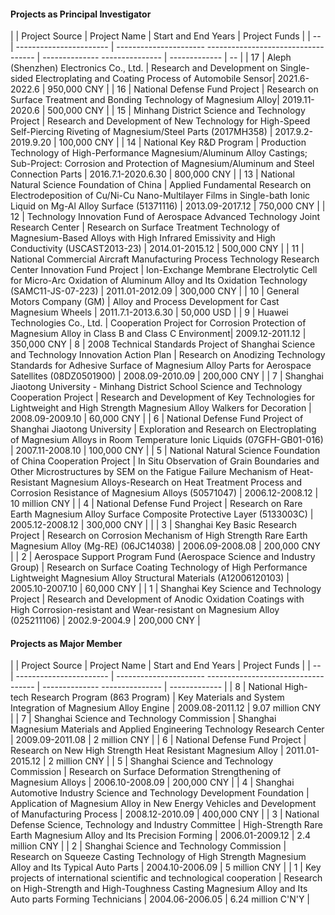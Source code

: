####  Projects as Principal Investigator

|    | Project Source | Project Name | Start and End Years | Project Funds |
| -- | ----------------------- | ---------------------- ----------------------------------- | -------------- --------------- | ------------- | -- |
| 17 | Aleph (Shenzhen) Electronics Co., Ltd. | Research and Development on Single-sided Electroplating and Coating Process of Automobile Sensor| 2021.6- 2022.6 | 950,000 CNY | 
| 16 | National Defense Fund Project | Research on Surface Treatment and Bonding Technology of Magnesium Alloy| 2019.11-2020.6 | 500,000 CNY | 
| 15 | Minhang District Science and Technology Project | Research and Development of New Technology for High-Speed Self-Piercing Riveting of Magnesium/Steel Parts (2017MH358) | 2017.9.2-2019.9.20 | 100,000 CNY |
| 14 | National Key R&D Program | Production Technology of High-Performance Magnesium/Aluminum Alloy Castings; Sub-Project: Corrosion and Protection of Magnesium/Aluminum and Steel Connection Parts | 2016.7.1-2020.6.30 | 800,000 CNY |
| 13 | National Natural Science Foundation of China | Applied Fundamental Research on Electrodeposition of Cu/Ni-Cu Nano-Multilayer Films in Single-bath Ionic Liquid on Mg-Al Alloy Surface (51371116) | 2013.09-2017.12 | 750,000 CNY |
| 12 | Technology Innovation Fund of Aerospace Advanced Technology Joint Research Center | Research on Surface Treatment Technology of Magnesium-Based Alloys with High Infrared Emissivity and High Conductivity (USCAST2013-23) | 2014.01-2015.12 | 500,000 CNY |
| 11 | National Commercial Aircraft Manufacturing Process Technology Research Center Innovation Fund Project | Ion-Exchange Membrane Electrolytic Cell for Micro-Arc Oxidation of Aluminum Alloy and Its Oxidation Technology (SAMC11-JS-07-223) | 2011.01-2012.09 | 300,000 CNY |
| 10 | General Motors Company (GM) | Alloy and Process Development for Cast Magnesium Wheels | 2011.7.1-2013.6.30 | 50,000 USD |
| 9 | Huawei Technologies Co., Ltd. | Cooperation Project for Corrosion Protection of Magnesium Alloy in Class B and Class C Environment| 2009.12-2011.12 | 350,000 CNY |
8 | 2008 Technical Standards Project of Shanghai Science and Technology Innovation Action Plan | Research on Anodizing Technology Standards for Adhesive Surface of Magnesium Alloy Parts for Aerospace Satellites (08DZ0501900) | 2008.09-2010.09 | 200,000 CNY |
| 7 | Shanghai Jiaotong University - Minhang District School Science and Technology Cooperation Project | Research and Development of Key Technologies for Lightweight and High Strength Magnesium Alloy Walkers for Decoration | 2008.09-2009.10 | 60,000 CNY |
| 6 | National Defense Fund Project of Shanghai Jiaotong University | Exploration and Research on Electroplating of Magnesium Alloys in Room Temperature Ionic Liquids (07GFH-GB01-016) | 2007.11-2008.10 | 100,000 CNY |
| 5 | National Natural Science Foundation of China Cooperation Project | In Situ Observation of Grain Boundaries and Other Microstructures by SEM on the Fatigue Failure Mechanism of Heat-Resistant Magnesium Alloys\-Research on Heat Treatment Process and Corrosion Resistance of Magnesium Alloys (50571047) | 2006.12-2008.12 | 10 million CNY |
| 4 | National Defense Fund Project | Research on Rare Earth Magnesium Alloy Surface Composite Protective Layer (5133003C) | 2005.12-2008.12 | 300,000 CNY | |
| 3 | Shanghai Key Basic Research Project | Research on Corrosion Mechanism of High Strength Rare Earth Magnesium Alloy (Mg-RE) (06JC14038) | 2006.09-2008.08 | 200,000 CNY |
| 2 | Aerospace Support Program Fund (Aerospace Science and Industry Group) | Research on Surface Coating Technology of High Performance Lightweight Magnesium Alloy Structural Materials (A12006120103) | 2005.10-2007.10 | 60,000 CNY |
| 1 | Shanghai Key Science and Technology Project | Research and Development of Anodic Oxidation Coatings with High Corrosion-resistant and Wear-resistant on Magnesium Alloy  (025211106) | 2002.9-2004.9 | 200,000 CNY |

#### Projects as Major Member

| | Project Source | Project Name | Start and End Years | Project Funds |
| -- | ----------------------- | ---------------------- ----------------------------------- | -------------- --------------- | ------------- |
| 8 | National High-tech Research Program (863 Program) | Key Materials and System Integration of Magnesium Alloy Engine | 2009.08-2011.12 | 9.07 million CNY |
| 7 | Shanghai Science and Technology Commission | Shanghai Magnesium Materials and Applied Engineering Technology Research Center | 2009.09-2011.08 | 2 million CNY |
| 6 | National Defense Fund Project | Research on New High Strength Heat Resistant Magnesium Alloy | 2011.01-2015.12 | 2 million CNY |
| 5 | Shanghai Science and Technology Commission | Research on Surface Deformation Strengthening of Magnesium Alloys | 2006.10-2008.09 | 200,000 CNY |
| 4 | Shanghai Automotive Industry Science and Technology Development Foundation | Application of Magnesium Alloy in New Energy Vehicles and Development of Manufacturing Process | 2008.12-2010.09 | 400,000 CNY |
| 3 | National Defense Science, Technology and Industry Committee | High-Strength Rare Earth Magnesium Alloy and Its Precision Forming | 2006.01-2009.12 | 2.4 million CNY |
| 2 | Shanghai Science and Technology Commission | Research on Squeeze Casting Technology of High Strength Magnesium Alloy and Its Typical Auto Parts | 2004.10-2006.09 | 5 million CNY |
| 1 | Key projects of international scientific and technological cooperation | Research on High-Strength and High-Toughness Casting Magnesium Alloy and Its Auto parts Forming Technicians | 2004.06-2006.05 | 6.24 million C'N'Y |